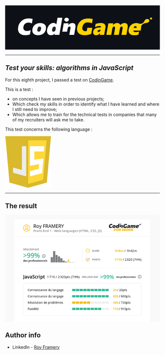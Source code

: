  ![Légende](https://github.com/Roy-Framery-s-Openclassrooms-projects/RoyFramery_5_26072021/blob/main/images/CodinGame_Logo.png)

---

## _Test your skills: algorithms in JavaScript_

For this eighth project, I passed a test on [CodinGame](https://www.codingame.com/start). 

This is a test :

- on concepts I have seen in previous projects;
- Which check my skills in order to identify what I have learned and where I still need to improve;
- Which allows me to train for the technical tests in companies that many of my recruiters will ask me to take. 

This test concerns the following language :

![Légende](https://github.com/Roy-Framery-s-Openclassrooms-projects/RoyFramery_5_26072021/blob/main/images/javascript.png)

---

## The result
![Légende](https://github.com/Roy-Framery-s-Openclassrooms-projects/RoyFramery_5_26072021/blob/main/images/results.png)

## Author info 
- LinkedIn - [Roy Framery](https://www.linkedin.com/in/roy-framery/)

